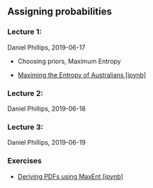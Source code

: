 ## Assigning probabilities

### Lecture 1: 
Daniel Phillips, 2019-06-17
- Choosing priors, Maximum Entropy
* [Maximing the Entropy of Australians [ipynb]](https://github.com/NuclearTalent/Bayes2019/blob/master/topics/assigning-probabilities/MaxEnt_Australians.ipynb)


### Lecture 2: 
Daniel Phillips, 2019-06-18

### Lecture 3: 
Daniel Phillips, 2019-06-19

### Exercises
* [Deriving PDFs using MaxEnt [ipynb]](https://github.com/NuclearTalent/Bayes2019/blob/master/topics/assigning-probabilities/Pdfs_from_MaxEnt.ipynb)
